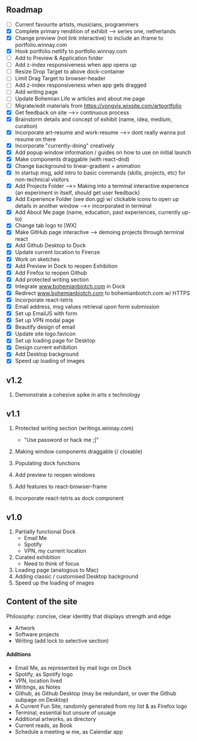 ## Roadmap

- [ ] Current favourite artists, musicians, programmers
- [x] Complete primary rendition of exhibit --> series one, netherlands
- [x] Change preview (not link interactive) to include an iframe to portfolio.winnay.com
- [x] Hook portfolio.netlify to portfolio.winnay.com
- [ ] Add to Preview & Application folder
- [ ] Add z-index responsiveness when app opens up
- [ ] Resize Drop Target to above dock-container
- [ ] Limit Drag Target to browser-header
- [ ] Add z-index responsiveness when app gets dragged
- [ ] Add writing page
- [ ] Update Bohemian Life w articles and about me page
- [ ] Migrate/edit materials from https://yongyix.wixsite.com/artportfolio
- [x] Get feedback on site -->> continuous process
- [x] Brainstorm details and concept of exhibit (name, idea, medium, curation)
- [x] Incorporate art-resume and work-resume -->> dont really wanna put resume on there
- [x] Incorporate "currently-doing" creatively
- [x] Add popup window information / guides on how to use on initial launch
- [x] Make components draggable (with react-dnd)
- [x] Change background to linear-gradient + animation
- [x] In startup msg, add intro to basic commands (skills, projects, etc) for non-technical visitors
- [x] Add Projects Folder -->> Making into a terminal interactive experience (an experiment in itself, should get user feedback)
- [x] Add Experience Folder (see don.gg) w/ clickable icons to open up details in another window -->> incorporated in terminal
- [x] Add About Me page (name, education, past experiences, currently up-to)
- [x] Change tab logo to [WX]
- [x] Make GitHub page interactive --> demoing projects through terminal react
- [x] Add Github Desktop to Dock
- [x] Update current location to Firenze
- [x] Work on sketches
- [x] Add Preview in Dock to reopen Exhibition
- [x] Add Firefox to reopen Github
- [x] Add protected writing section
- [x] Integrate www.bohemianbiotch.com in Dock
- [x] Redirect www.bohemianbiotch.com to bohemianbiotch.com w/ HTTPS
- [x] Incorporate react-tetris
- [x] Email address, msg values retrieval upon form submission
- [x] Set up EmailJS with form
- [x] Set up VPN modal page
- [x] Beautify design of email
- [x] Update site logo.favicon
- [x] Set up loading page for Desktop
- [x] Design current exhibition
- [x] Add Desktop background
- [x] Speed up loading of images

## v1.2

1. Demonstrate a cohesive spike in arts x technology

## v1.1

1. Protected writing section (writings.winnay.com)

   - "Use password or hack me ;]"

2. Making window components draggable (/ closable)
3. Populating dock functions
4. Add preview to reopen windows
5. Add features to react-browser-frame
6. Incorporate react-tetris as dock component

## v1.0

1. Partially functional Dock
   - Email Me
   - Spotify
   - VPN, my current location
2. Curated exhibition
   - Need to think of focus
3. Loading page (analogous to Mac)
4. Adding classic / customised Desktop background
5. Speed up the loading of images

## Content of the site

Philosophy: concise, clear identity that displays strength and edge

- Artwork
- Software projects
- Writing (add lock to selective section)

#### Additions

- Email Me, as represented by mail logo on Dock
- Spotify, as Spotify logo
- VPN, location lived
- Writings, as Notes
- Github, as Github Desktop (may be redundant, or over the Github subpage on Desktop)
- A Current Fun Site, randomly generated from my list & as Firefox logo
- Terminal, essential but unsure of usuage
- Additional artworks, as directory
- Current reads, as Book
- Schedule a meeting w me, as Calendar app
